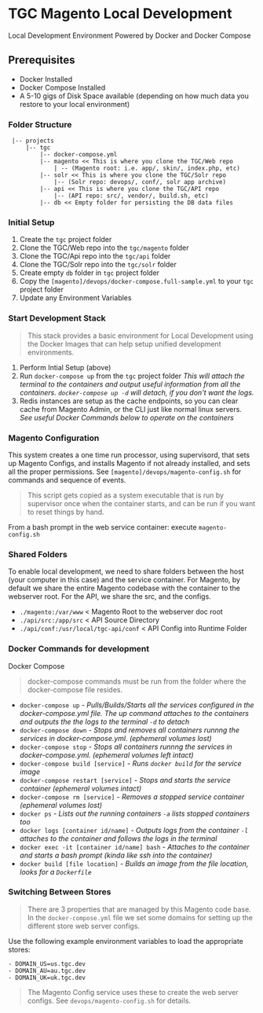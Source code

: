 # TGC Magento Local Development

Local Development Environment Powered by Docker and Docker Compose

## Prerequisites
* Docker Installed
* Docker Compose Installed
* A 5-10 gigs of Disk Space available (depending on how much data you restore to your local environment)

### Folder Structure
 
```
 |-- projects
     |-- tgc
         |-- docker-compose.yml
         |-- magento << This is where you clone the TGC/Web repo
             | -- (Magento root: i.e. app/, skin/, index.php, etc)
         |-- solr << This is where you clone the TGC/Solr repo
             |-- (Solr repo: devops/, conf/, solr app archive)
         |-- api << This is where you clone the TGC/API repo
             |-- (API repo: src/, vendor/, build.sh, etc)
         |-- db << Empty folder for persisting the DB data files
```

### Initial Setup

1. Create the `tgc` project folder
2. Clone the TGC/Web repo into the `tgc/magento` folder
3. Clone the TGC/Api repo into the `tgc/api` folder
4. Clone the TGC/Solr repo into the `tgc/solr` folder
3. Create empty `db` folder in `tgc` project folder
4. Copy the `[magento]/devops/docker-compose.full-sample.yml` to your `tgc` project folder
5. Update any Environment Variables

### Start Development Stack

> This stack provides a basic environment for Local Development using the Docker Images that can help setup unified development environments.

1. Perform Intial Setup (above)
2. Run `docker-compose up` from the `tgc` project folder
_This will attach the terminal to the containers and output useful information from all the containers. `docker-compose up -d` will detach, if you don't want the logs._
3. Redis instances are setup as the cache endpoints, so you can clear cache from Magento Admin, or the CLI just like normal linux servers.
_See useful Docker Commands below to operate on the containers_

### Magento Configuration

This system creates a one time run processor, using supervisord, that sets up Magento Configs, and installs Magento if not already installed, and sets all the proper permissions. See `[magento]/devops/magento-config.sh` for commands and sequence of events.

> This script gets copied as a system executable that is run by supervisor once when the container starts, and can be run if you want to reset things by hand. 

From a bash prompt in the web service container: execute `magento-config.sh`

### Shared Folders
To enable local development, we need to share folders between the host (your computer in this case) and the service container. For Magento, by default we share the entire Magento codebase with the container to the webserver root. For the API, we share the src, and the configs.

* `./magento:/var/www` < Magento Root to the webserver doc root
* `./api/src:/app/src` < API Source Directory
* `./api/conf:/usr/local/tgc-api/conf` < API Config into Runtime Folder

### Docker Commands for development

Docker Compose

> docker-compose commands must be run from the folder where the docker-compose file resides.

* `docker-compose up` - _Pulls/Builds/Starts all the services configured in the docker-compose.yml file. The up command attaches to the containers and outputs the the logs to the terminal `-d` to detach_
* `docker-compose down` - _Stops and removes all containers runnng the services in docker-compose.yml._ _(ephemeral volumes lost)_
* `docker-compose stop` - _Stops all containers runnng the services in docker-compose.yml._ _(ephemeral volumes left intact)_
* `docker-compose build [service]` - _Runs `docker build` for the service image_
* `docker-compose restart [service]` - _Stops and starts the service container_ _(ephemeral volumes intact)_
* `docker-compose rm [service]` - _Removes a stopped service container_ _(ephemeral volumes lost)_
* `docker ps` - _Lists out the running containers `-a` lists stopped containers too_
* `docker logs [container id/name]` - _Outputs logs from the container `-l` attaches to the container and follows the logs in the terminal_
* `docker exec -it [container id/name] bash`  - _Attaches to the container and starts a bash prompt_ _(kinda like ssh into the container)_
* `docker build [file location]` -  _Builds an image from the file location, looks for a `Dockerfile`_

### Switching Between Stores
> There are 3 properties that are managed by this Magento code base. In the `docker-compose.yml` file we set some domains for setting up the different store web server configs. 

Use the following example environment variables to load the appropriate stores:

    - DOMAIN_US=us.tgc.dev
    - DOMAIN_AU=au.tgc.dev
    - DOMAIN_UK=uk.tgc.dev

> The Magento Config service uses these to create the web server configs. See `devops/magento-config.sh` for details.

